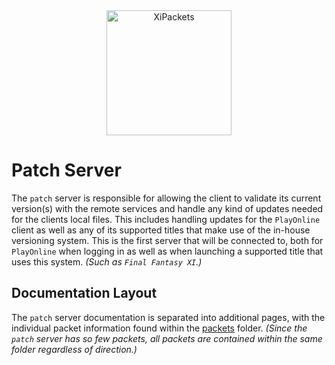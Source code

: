 <div align="center">
    <img width="200" src="https://github.com/atom0s/XiPackets/raw/main/repo/icon.png" alt="XiPackets">
    </br>
</div>

# Patch Server

The `patch` server is responsible for allowing the client to validate its current version(s) with the remote services and handle any kind of updates needed for the clients local files. This includes handling updates for the `PlayOnline` client as well as any of its supported titles that make use of the in-house versioning system. This is the first server that will be connected to, both for `PlayOnline` when logging in as well as when launching a supported title that uses this system. _(Such as `Final Fantasy XI`.)_

## Documentation Layout

The `patch` server documentation is separated into additional pages, with the individual packet information found within the [packets](/patch/packets/) folder. _(Since the `patch` server has so few packets, all packets are contained within the same folder regardless of direction.)_